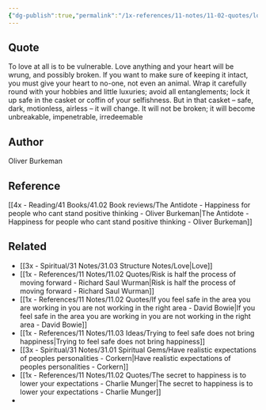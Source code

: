 ```yaml
---
{"dg-publish":true,"permalink":"/1x-references/11-notes/11-02-quotes/love-anything-and-your-heart-will-be-wrung-and-possibly-broken-oliver-burkeman/","title":"Love anything and your heart will be wrung and possibly broken - Oliver Burkeman","dgShowBacklinks":false}
---
```



## Quote
To love at all is to be vulnerable. Love anything and your heart will be wrung, and possibly broken. If you want to make sure of keeping it intact, you must give your heart to no-one, not even an animal. Wrap it carefully round with your hobbies and little luxuries; avoid all entanglements; lock it up safe in the casket or coffin of your selfishness. But in that casket – safe, dark, motionless, airless – it will change. It will not be broken; it will become unbreakable, impenetrable, irredeemable


## Author
Oliver Burkeman

## Reference
[[4x - Reading/41 Books/41.02 Book reviews/The Antidote - Happiness for people who cant stand positive thinking - Oliver Burkeman\|The Antidote - Happiness for people who cant stand positive thinking - Oliver Burkeman]]

## Related
- [[3x - Spiritual/31 Notes/31.03 Structure Notes/Love\|Love]]
- [[1x - References/11 Notes/11.02 Quotes/Risk is half the process of moving forward - Richard Saul Wurman\|Risk is half the process of moving forward - Richard Saul Wurman]]
- [[1x - References/11 Notes/11.02 Quotes/If you feel safe in the area you are working in you are not working in the right area - David Bowie\|If you feel safe in the area you are working in you are not working in the right area - David Bowie]]
- [[1x - References/11 Notes/11.03 Ideas/Trying to feel safe does not bring happiness\|Trying to feel safe does not bring happiness]]
- [[3x - Spiritual/31 Notes/31.01 Spiritual Gems/Have realistic expectations of peoples personalities - Corkern\|Have realistic expectations of peoples personalities - Corkern]]
- [[1x - References/11 Notes/11.02 Quotes/The secret to happiness is to lower your expectations - Charlie Munger\|The secret to happiness is to lower your expectations - Charlie Munger]]
- 
